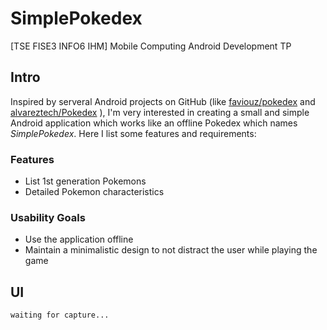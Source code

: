 # SimplePokedex
[TSE FISE3 INFO6 IHM] Mobile Computing Android Development TP

## Intro

Inspired by serveral Android projects on GitHub (like [faviouz/pokedex](https://github.com/faviouz/pokedex) and [alvareztech/Pokedex](https://github.com/alvareztech/Pokedex) ), I'm very interested in creating a small and simple Android application which works like an offline Pokedex which names *SimplePokedex*. Here I list some features and requirements:

### Features

- List 1st generation Pokemons
- Detailed Pokemon characteristics

### Usability Goals

- Use the application offline
- Maintain a minimalistic design to not distract the user while playing the game

## UI

`waiting for capture...`
